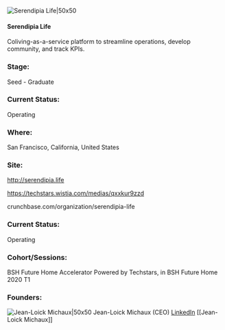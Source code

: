 

![Serendipia Life|50x50](https://apimg.techstars.com/connect/images/image_files/5e959a89a36c115d3b00005f/original/Serendipia_Life.png)

#### Serendipia Life
Coliving-as-a-service platform to streamline operations, develop community, and track KPIs.

### Stage: 
Seed - Graduate 

### Current Status: 
Operating

### Where:
San Francisco, California, United States

### Site:
http://serendipia.life

https://techstars.wistia.com/medias/qxxkur9zzd

crunchbase.com/organization/serendipia-life

### Current Status: 
Operating

### Cohort/Sessions: 
BSH Future Home Accelerator Powered by Techstars, in BSH Future Home 2020 T1

### Founders: 

![Jean-Loick Michaux|50x50](http://s3.amazonaws.com/ts-accel-connect-uploads/images/image_files/5e25f15ea36c11304f000085/original/IMG_6268_2.jpg) Jean-Loick Michaux (CEO) [LinkedIn](https://linkedin.com/in/jean-lo%C3%AFck-michaux-6949102b) [[Jean-Loick Michaux]]


